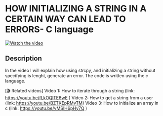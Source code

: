 # HOW INITIALIZING A STRING IN A CERTAIN WAY CAN LEAD TO ERRORS- C language

[![Watch the video](https://img.youtube.com/vi/QHXLk3xIogc/hqdefault.jpg)](https://youtu.be/QHXLk3xIogc)

## Description

  

In the video I will explain how using strcpy, and initializing a string without specifying is lenght, generate an error.
The code is written using the c language.


[🎬 Related videos]
Video 1: How to iterate through a string (link: https://youtu.be/fLkOQlTE6wE )
Video 2: How to get a string from a user (link: https://youtu.be/BZTKEpRMvTM)
Video 3: How to initialize an array in c  (link: https://youtu.be/vMSIH6pHy7Q )


